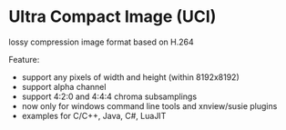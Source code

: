 # Ultra Compact Image (UCI) #

lossy compression image format based on H.264

Feature:
  * support any pixels of width and height (within 8192x8192)
  * support alpha channel
  * support 4:2:0 and 4:4:4 chroma subsamplings
  * now only for windows command line tools and xnview/susie plugins
  * examples for C/C++, Java, C#, LuaJIT